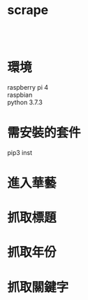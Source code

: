# scrape
<br><br>
<h1>環境</h1>
raspberry pi 4 <br>
raspbian<br>
python 3.7.3<br>
<h1>需安裝的套件</h1>
pip3 inst
<h1>進入華藝</h1>
<h1>抓取標題</h1>
<h1>抓取年份</h1>
<h1>抓取關鍵字</h1>

